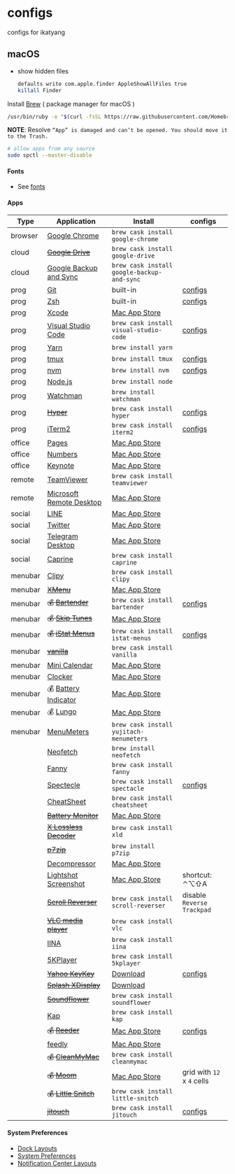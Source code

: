 # configs

configs for ikatyang

## macOS

- show hidden files

  ```sh
  defaults write com.apple.finder AppleShowAllFiles true
  killall Finder
  ```

Install [Brew](https://brew.sh/) ( package manager for macOS )

```sh
/usr/bin/ruby -e "$(curl -fsSL https://raw.githubusercontent.com/Homebrew/install/master/install)"
```

**NOTE**: Resolve `“App” is damaged and can’t be opened. You should move it to the Trash.`

```sh
# allow apps from any source
sudo spctl --master-disable
```

#### Fonts

- See [fonts](https://github.com/ikatyang/configs/tree/master/fonts/)

#### Apps

| Type    | Application                         | Install                                     | configs                         |
| ------- | ----------------------------------- | ------------------------------------------- | ------------------------------- |
| browser | [Google Chrome][chrome]             | `brew cask install google-chrome`           |                                 |
| cloud   | ~~[Google Drive][gdrive]~~          | `brew cask install google-drive`            |                                 |
| cloud   | [Google Backup and Sync][gsync]     | `brew cask install google-backup-and-sync`  |                                 |
| prog    | [Git][git]                          | built-in                                    | [configs][git-configs]          |
| prog    | [Zsh][zsh]                          | built-in                                    | [configs][zsh-configs]          |
| prog    | [Xcode][xcode]                      | [Mac App Store][xcode-app]                  |                                 |
| prog    | [Visual Studio Code][vscode]        | `brew cask install visual-studio-code`      | [configs][vscode-configs]       |
| prog    | [Yarn][yarn]                        | `brew install yarn`                         |                                 |
| prog    | [tmux][tmux]                        | `brew install tmux`                         | [configs][tmux-configs]         |
| prog    | [nvm][nvm]                          | `brew install nvm`                          | [configs][nvm-configs]          |
| prog    | [Node.js][nodejs]                   | `brew install node`                         |                                 |
| prog    | [Watchman][watchman]                | `brew install watchman`                     |                                 |
| prog    | ~~[Hyper][hyper]~~                  | `brew cask install hyper`                   | [configs][hyper-configs]        |
| prog    | [iTerm2][iterm2]                    | `brew cask install iterm2`                  | [configs][iterm2-configs]       |
| office  | [Pages][pages]                      | [Mac App Store][pages-app]                  |                                 |
| office  | [Numbers][numbers]                  | [Mac App Store][numbers-app]                |                                 |
| office  | [Keynote][keynote]                  | [Mac App Store][keynote-app]                |                                 |
| remote  | [TeamViewer][teamviewer]            | `brew cask install teamviewer`              |                                 |
| remote  | [Microsoft Remote Desktop][mstsc]   | [Mac App Store][mstsc-app]                  |                                 |
| social  | [LINE][line]                        | [Mac App Store][line-app]                   |                                 |
| social  | [Twitter][twitter]                  | [Mac App Store][twitter-app]                |                                 |
| social  | [Telegram Desktop][telegram]        | [Mac App Store][telegram-app]               |                                 |
| social  | [Caprine][caprine]                  | `brew cask install caprine`                 |                                 |
| menubar | [Clipy][clipy]                      | `brew cask install clipy`                   |                                 |
| menubar | ~~[XMenu][xmenu]~~                  | [Mac App Store][xmenu-app]                  |                                 |
| menubar | ~~💰 [Bartender][bartender]~~       | `brew cask install bartender`               | [configs][bartender-configs]    |
| menubar | ~~💰 [Skip Tunes][skip-tunes]~~     | [Mac App Store][skip-tunes-app]             |                                 |
| menubar | ~~💰 [iStat Menus][istat-menus]~~   | `brew cask install istat-menus`             | [configs][istat-menus-configs]  |
| menubar | ~~[vanilla][vanilla]~~              | `brew cask install vanilla`                 |                                 |
| menubar | [Mini Calendar][mini-calen]         | [Mac App Store][mini-calen-app]             |                                 |
| menubar | [Clocker][clocker]                  | [Mac App Store][clocker-app]                |                                 |
| menubar | 💰 [Battery Indicator][batt-ind]    | [Mac App Store][batt-ind-app]               |                                 |
| menubar | 💰 [Lungo][lungo]                   | [Mac App Store][lungo-app]                  |                                 |
| menubar | [MenuMeters][menumeters]            | `brew cask install yujitach-menumeters`     |                                 |
|         | [Neofetch][neofetch]                | `brew install neofetch`                     |                                 |
|         | [Fanny][fanny]                      | `brew cask install fanny`                   |                                 |
|         | [Spectecle][spectacle]              | `brew cask install spectacle`               | [configs][spectacle-configs]    |
|         | [CheatSheet][cheatsheet]            | `brew cask install cheatsheet`              |                                 |
|         | ~~[Battery Monitor][batt-mon]~~     | [Mac App Store][batt-mon-app]               |                                 |
|         | ~~[X Lossless Decoder][xld]~~       | `brew cask install xld`                     |                                 |
|         | ~~[p7zip][p7zip]~~                  | `brew install p7zip`                        |                                 |
|         | [Decompressor][decompressor]        | [Mac App Store][decompressor-app]           |                                 |
|         | [Lightshot Screenshot][screenshot]  | [Mac App Store][screenshot-app]             | shortcut: ⌃⌥⇧A               |
|         | ~~[Scroll Reverser][scroll-reverser]~~ | `brew cask install scroll-reverser`      | disable `Reverse Trackpad`      |
|         | ~~[VLC media player][vlc]~~         | `brew cask install vlc`                     |                                 |
|         | [IINA][iina]                        | `brew cask install iina`                    |                                 |
|         | [5KPlayer][5kplayer]                | `brew cask install 5kplayer`                |                                 |
|         | ~~[Yahoo KeyKey][yahoo-keykey]~~    | [Download][yahoo-keykey-download]           | [configs][yahoo-keykey-configs] |
|         | ~~[Splash XDisplay][xdisplay]~~     | [Download][xdisplay-download]               |                                 |
|         | ~~[Soundflower][soundflower]~~      | `brew cask install soundflower`             |                                 |
|         | [Kap][kap]                          | `brew cask install kap`                     |                                 |
|         | ~~💰 [Reeder][reeder]~~             | [Mac App Store][reeder-app]                 | [configs][reeder-configs]       |
|         | [feedly][feedly]                    | [Mac App Store][feedly-app]                 |                                 |
|         | ~~💰 [CleanMyMac][cleanmymac]~~     | `brew cask install cleanmymac`              |                                 |
|         | ~~💰 [Moom][moom]~~                 | [Mac App Store][moom-app]                   | grid with `12` x `4` cells      |
|         | ~~💰 [Little Snitch][little-snitch]~~ | `brew cask install little-snitch`         |                                 |
|         | ~~[jitouch][jitouch]~~              | `brew cask install jitouch`                 | [configs][jitouch-configs]      |

#### System Preferences

- [Dock Layouts][dock-layouts]
- [System Preferences][system-preferences]
- [Notification Center Layouts][sidebar-layouts]

[chrome]:           https://www.google.com/chrome/          "Google Chrome"
[gdrive]:           https://www.google.com/drive/           "Google Drive"
[git]:              https://git-scm.com/                    "Git: version control system"
[zsh]:              https://www.zsh.org/                    "Zsh: powerful shell"
[xcode]:            https://developer.apple.com/xcode/      "Xcode: IDE for Apple Developer"
[vscode]:           https://code.visualstudio.com/          "Visual Studio Code: code editor with intellisense, etc."
[yarn]:             https://yarnpkg.com/                    "Yarn: powerul nodejs package manager"
[tmux]:             https://tmux.github.io/                 "tmux: terminal multiplexer"
[nvm]:              https://github.com/creationix/nvm       "nvm: nodejs version manager"
[nodejs]:           https://nodejs.org/                     "Node.js: javascript runtime"
[watchman]:         https://facebook.github.io/watchman/    "Watchman: a file watching service"
[hyper]:            https://hyper.is/                       "Hyper: A terminal built on web technologies"
[pages]:            https://www.apple.com/pages/            "Pages"
[numbers]:          https://www.apple.com/numbers/          "Numbers"
[keynote]:          https://www.apple.com/keynote/          "Keynote"
[teamviewer]:       https://www.teamviewer.com/             "Teamviewer: remote control"
[mstsc]:            https://www.microsoft.com/cloud-platform/desktop-virtualization "Microsoft Remote Desktop"
[line]:             https://line.me/                        "LINE"
[twitter]:          https://twitter.com/                    "Twitter"
[telegram]:         https://telegram.org/                   "Telegram Desktop"
[caprine]:          https://github.com/sindresorhus/caprine "Caprine: unofficial Facebook Messenger app"
[clipy]:            https://clipy-app.com/                  "Clipy: clipboard extension"
[xmenu]:            http://www.devontechnologies.com/products/freeware/ "XMenu: file explorer"
[bartender]:        https://www.macbartender.com/           "Bartender: menubar icon manager"
[skip-tunes]:       http://skiptunes.com/                   "Skip Tunes: music control center"
[istat-menus]:      https://bjango.com/mac/istatmenus/      "iStat Menus: advenced system monitor"
[xld]:              http://tmkk.undo.jp/xld/index_e.html    "X Lossless Decoder: lossless audio decoder for Mac OS X"
[vanilla]:          http://matthewpalmer.net/vanilla/       "Vanilla: hide menu bar icons on your Mac"
[p7zip]:            http://www.7-zip.org/download.html      "p7zip: 7z for unix"
[screenshot]:       https://app.prntscr.com/en/index.html   "Lightshot Screenshot"
[scroll-reverser]:  https://pilotmoon.com/scrollreverser/   "Scroll Reverser"
[vlc]:              http://www.videolan.org/index.html      "VLC media player"
[reeder]:           http://reederapp.com/mac/               "Reeder: rss reader"
[feedly]:           https://feedly.com/                     "Feedly: online rss reader"
[cleanmymac]:       https://cleanmymac.com/                 "CleanMyMac: cleaner"
[moom]:             https://manytricks.com/moom             "Moom: window zooming"
[little-snitch]:    https://www.obdev.at/products/littlesnitch/index.html "Little Snitch: firewall"
[jitouch]:          https://www.jitouch.com/                "jitouch: trackpad gesture"
[yahoo-keykey]:     https://github.com/yahoo/KeyKey         "Yahoo KeyKey: chinese input methods"
[xdisplay]:         https://www.splashtop.com/wiredxdisplay "Splashtop XDisplay: extra monitor"
[soundflower]:      https://github.com/mattingalls/Soundflower "Soundflower: audio redirector"
[kap]:              https://getkap.co/                      "Kap: screen recorder"
[batt-mon]:         http://www.rockysandstudio.com/index.html#freeapps "Battery Monitor"
[batt-ind]:         https://sindresorhus.com/battery-indicator "Battery Indicator"
[lungo]:            https://sindresorhus.com/lungo          "Lungo"
[mini-calen]:       https://www.antlogic.com/forum/         "Mini Calendar"
[clocker]:          https://github.com/abhishekbanthia/Clocker "Clocker: macOS app to plan and organize through timezones."
[menumeters]:       https://github.com/yujitach/MenuMeters  "MenuMeters"
[cheatsheet]:       https://www.cheatsheetapp.com/CheatSheet/ "CheatSheet"
[gsync]:            https://www.google.com/drive/download/  "Google Backup and Sync"
[spectacle]:        https://github.com/eczarny/spectacle/   "Spectacle: organize windows"
[5kplayer]:         https://www.5kplayer.com/               "5KPlayer: player with airplay support"
[decompressor]:     http://www.rockysandstudio.com/index.html#freeapps "Decompressor"
[fanny]:            http://fannywidget.com/                 "Fanny: Monitor fan speed and CPU temperature"
[neofetch]:         https://github.com/dylanaraps/neofetch  "Neofetch: CLI system information tool"
[iterm2]:           https://www.iterm2.com/                 "iTerm2: Mac OS Terminal Replacement"
[iina]:             https://lhc70000.github.io/iina/        "IINA: The modern video player for macOS"

[xcode-app]:      https://itunes.apple.com/app/id497799835  "Xcode from Mac App Store"
[pages-app]:      https://itunes.apple.com/app/id409201541  "Pages from Mac App Store"
[numbers-app]:    https://itunes.apple.com/app/id361304891  "Numbers from Mac App Store"
[keynote-app]:    https://itunes.apple.com/app/id409183694  "Keynote from Mac App Store"
[mstsc-app]:      https://itunes.apple.com/app/id715768417  "Microsoft Remote Desktop from Mac App Store"
[line-app]:       https://itunes.apple.com/app/id539883307  "LINE from Mac App Store"
[twitter-app]:    https://itunes.apple.com/app/id409789998  "Twitter from Mac App Store"
[telegram-app]:   https://itunes.apple.com/app/id946399090  "Telegram Desktop from Mac App Store"
[xmenu-app]:      https://itunes.apple.com/app/id419332741  "XMenu from Mac App Store"
[skip-tunes-app]: https://itunes.apple.com/app/id499695659  "Skip Tunes from Mac App Store"
[screenshot-app]: https://itunes.apple.com/app/id526298438  "Lightshot Screenshot from Mac App Store"
[reeder-app]:     https://itunes.apple.com/app/id880001334  "Reeder from Mac App Store"
[moom-app]:       https://itunes.apple.com/app/id419330170  "Moom from Mac App Store"
[batt-mon-app]:   https://itunes.apple.com/app/id836505650  "Battery Monitor from Mac App Store"
[batt-ind-app]:   https://itunes.apple.com/app/id1206020918 "Battery Indicator from Mac App Store"
[mini-calen-app]: https://itunes.apple.com/app/id1088779979 "Mini Calendar from Mac App Store"
[feedly-app]:     https://itunes.apple.com/app/id865500966  "feedly from Mac App Store"
[clocker-app]:    https://itunes.apple.com/app/id1056643111 "Clocker from Mac App Store"
[decompressor-app]: https://itunes.apple.com/app/id1033480833 "Decompressor from Mac App Store"
[lungo-app]:      https://itunes.apple.com/app/id1263070803 "Lungo from Mac App Store"

[yahoo-keykey-download]: https://www.newmobilelife.com/2016/09/21/macos-sierra-install-yahoo-input-method-download/ "Yahoo KeyKey from NewMobileLife"
[xdisplay-download]: https://www.splashtop.com/wiredxdisplay "Splashtop XDisplay from Official Site"

[git-configs]:          https://github.com/ikatyang/configs/tree/master/others/git.md         "git configs"
[zsh-configs]:          https://github.com/ikatyang/configs/tree/master/others/zsh.md         "zsh configs"
[nvm-configs]:          https://github.com/ikatyang/configs/tree/master/others/nvm.md         "nvm configs"
[hyper-configs]:        https://github.com/ikatyang/configs/tree/master/hyper/                "hyper configs"
[vscode-configs]:       https://github.com/ikatyang/configs/tree/master/vscode/               "vscode configs"
[tmux-configs]:         https://github.com/ikatyang/configs/tree/master/others/tmux.md        "tmux configs"
[bartender-configs]:    https://github.com/ikatyang/configs/tree/master/others/bartender.md   "bartender configs"
[istat-menus-configs]:  https://github.com/ikatyang/configs/tree/master/others/istat-menus.md "istat-menus configs"
[reeder-configs]:       https://github.com/ikatyang/configs/tree/master/reeder/               "reeder configs"
[jitouch-configs]:      https://github.com/ikatyang/configs/tree/master/others/jitouch.md     "jitouch configs"
[yahoo-keykey-configs]: https://github.com/ikatyang/configs/tree/master/yahoo-keykey/         "yahoo-keykey configs"
[spectacle-configs]:    https://github.com/ikatyang/configs/tree/master/others/spectacle.md   "Spectacle configs"
[iterm2-configs]:       https://github.com/ikatyang/configs/tree/master/others/iterm2.md      "iTerm2 configs"

[dock-layouts]:         https://github.com/ikatyang/configs/tree/master/others/dock-layouts.md "dock layouts"
[system-preferences]:   https://github.com/ikatyang/configs/tree/master/others/system-preferences.md "system preferences"
[sidebar-layouts]:      https://github.com/ikatyang/configs/tree/master/others/sidebar-layouts.md "notification center layouts"
